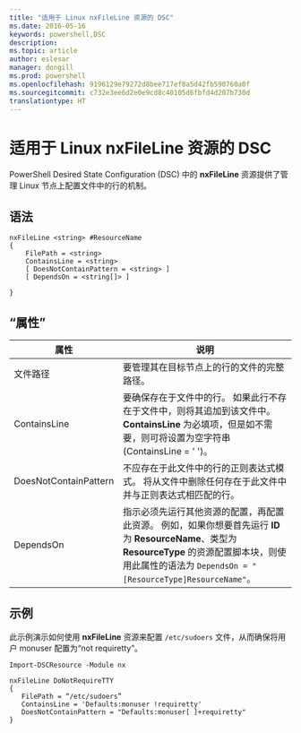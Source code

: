 ```yaml
---
title: "适用于 Linux nxFileLine 资源的 DSC"
ms.date: 2016-05-16
keywords: powershell,DSC
description: 
ms.topic: article
author: eslesar
manager: dongill
ms.prod: powershell
ms.openlocfilehash: 9196129e79272d8bee717ef8a5d42fb590760a0f
ms.sourcegitcommit: c732e3ee6d2e0e9cd8c40105d6fbfd4d207b730d
translationtype: HT
---
```

# <a name="dsc-for-linux-nxfileline-resource"></a>适用于 Linux nxFileLine 资源的 DSC

PowerShell Desired State Configuration (DSC) 中的 **nxFileLine** 资源提供了管理 Linux 节点上配置文件中的行的机制。

## <a name="syntax"></a>语法

```
nxFileLine <string> #ResourceName
{
    FilePath = <string>
    ContainsLine = <string>
    [ DoesNotContainPattern = <string> ]
    [ DependsOn = <string[]> ]

}
```

## <a name="properties"></a>“属性”

|  属性 |  说明 | 
|---|---|
| 文件路径| 要管理其在目标节点上的行的文件的完整路径。| 
| ContainsLine| 要确保存在于文件中的行。 如果此行不存在于文件中，则将其追加到该文件中。 **ContainsLine** 为必填项，但是如不需要，则可将设置为空字符串 (ContainsLine = ' ')。| 
| DoesNotContainPattern| 不应存在于此文件中的行的正则表达式模式。 将从文件中删除任何存在于此文件中并与正则表达式相匹配的行。| 
| DependsOn | 指示必须先运行其他资源的配置，再配置此资源。 例如，如果你想要首先运行 **ID** 为 **ResourceName**、类型为 **ResourceType** 的资源配置脚本块，则使用此属性的语法为 `DependsOn = "[ResourceType]ResourceName"`。| 

## <a name="example"></a>示例

此示例演示如何使用 **nxFileLine** 资源来配置 `/etc/sudoers` 文件，从而确保将用户 monuser 配置为“not requiretty”。

```
Import-DSCResource -Module nx 

nxFileLine DoNotRequireTTY
{
   FilePath = “/etc/sudoers”
   ContainsLine = 'Defaults:monuser !requiretty'
   DoesNotContainPattern = "Defaults:monuser[ ]+requiretty"
} 
```


